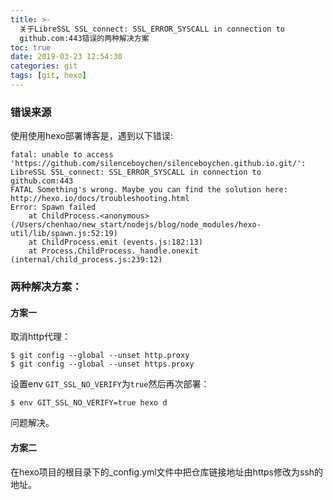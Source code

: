 ```yaml
---
title: >-
  关于LibreSSL SSL_connect: SSL_ERROR_SYSCALL in connection to
  github.com:443错误的两种解决方案
toc: true
date: 2019-03-23 12:54:30
categories: git
tags: [git, hexo]
---
```


### 错误来源

使用使用hexo部署博客是，遇到以下错误:

```
fatal: unable to access 'https://github.com/silenceboychen/silenceboychen.github.io.git/': LibreSSL SSL_connect: SSL_ERROR_SYSCALL in connection to github.com:443
FATAL Something's wrong. Maybe you can find the solution here: http://hexo.io/docs/troubleshooting.html
Error: Spawn failed
    at ChildProcess.<anonymous> (/Users/chenhao/new_start/nodejs/blog/node_modules/hexo-util/lib/spawn.js:52:19)
    at ChildProcess.emit (events.js:182:13)
    at Process.ChildProcess._handle.onexit (internal/child_process.js:239:12)
```

### 两种解决方案：

#### 方案一

取消http代理：

```
$ git config --global --unset http.proxy
$ git config --global --unset https.proxy
```

设置env ``GIT_SSL_NO_VERIFY``为``true``然后再次部署：

```
$ env GIT_SSL_NO_VERIFY=true hexo d
```

问题解决。

#### 方案二

在hexo项目的根目录下的_config.yml文件中把仓库链接地址由https修改为ssh的地址。